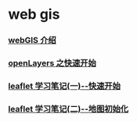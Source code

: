 # web gis

### [webGIS 介绍](./webGIS%E5%AD%A6%E4%B9%A0%E7%AC%94%E8%AE%B0.md)

### [openLayers 之快速开始](./ol-0.md)

### [leaflet 学习笔记(一)--快速开始](./leaflet-get-started.md)

### [leaflet 学习笔记(二)--地图初始化](./leaflet-map-init.md)

<!-- ### [leaflet 之快速开始](./leaflet-00.md) -->

<!-- ### [openLayers 之地图控件](./ol-control.md) -->
